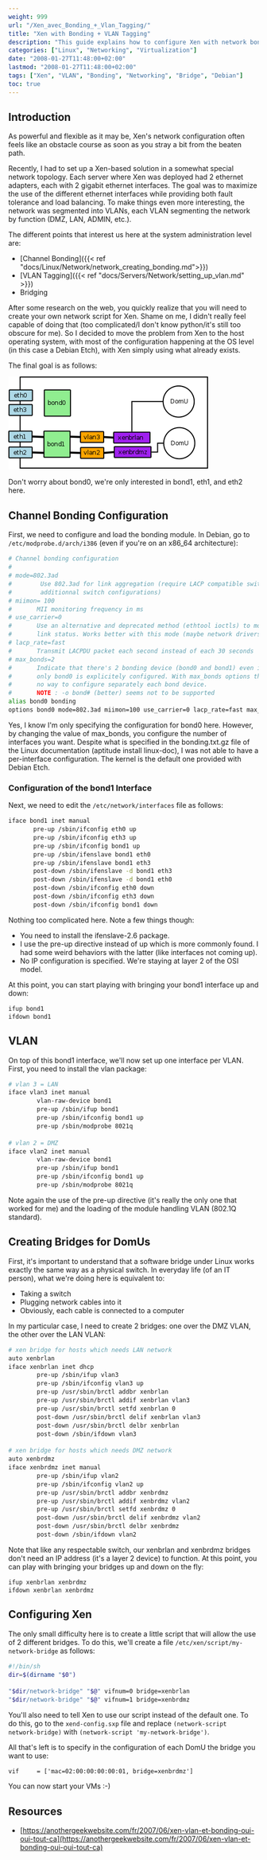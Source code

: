 ```yaml
---
weight: 999
url: "/Xen_avec_Bonding_+_Vlan_Tagging/"
title: "Xen with Bonding + VLAN Tagging"
description: "This guide explains how to configure Xen with network bonding and VLAN tagging to maximize ethernet interfaces usage with fault tolerance and load balancing."
categories: ["Linux", "Networking", "Virtualization"]
date: "2008-01-27T11:48:00+02:00"
lastmod: "2008-01-27T11:48:00+02:00"
tags: ["Xen", "VLAN", "Bonding", "Networking", "Bridge", "Debian"]
toc: true
---
```


## Introduction

As powerful and flexible as it may be, Xen's network configuration often feels like an obstacle course as soon as you stray a bit from the beaten path.

Recently, I had to set up a Xen-based solution in a somewhat special network topology. Each server where Xen was deployed had 2 ethernet adapters, each with 2 gigabit ethernet interfaces. The goal was to maximize the use of the different ethernet interfaces while providing both fault tolerance and load balancing. To make things even more interesting, the network was segmented into VLANs, each VLAN segmenting the network by function (DMZ, LAN, ADMIN, etc.).

The different points that interest us here at the system administration level are:

- [Channel Bonding]({{< ref "docs/Linux/Network/network_creating_bonding.md">}})
- [VLAN Tagging]({{< ref "docs/Servers/Network/setting_up_vlan.md" >}})
- Bridging

After some research on the web, you quickly realize that you will need to create your own network script for Xen. Shame on me, I didn't really feel capable of doing that (too complicated/I don't know python/it's still too obscure for me). So I decided to move the problem from Xen to the host operating system, with most of the configuration happening at the OS level (in this case a Debian Etch), with Xen simply using what already exists.

The final goal is as follows:

![Xenvlanbond.png](/images/xenvlanbond.png)

Don't worry about bond0, we're only interested in bond1, eth1, and eth2 here.

## Channel Bonding Configuration

First, we need to configure and load the bonding module. In Debian, go to `/etc/modprobe.d/arch/i386` (even if you're on an x86_64 architecture):

```bash
# Channel bonding configuration
#
# mode=802.3ad
#        Use 802.3ad for link aggregation (require LACP compatible switch and
#        additionnal switch configurations)
# miimon= 100
#       MII monitoring frequency in ms
# use_carrier=0
#       Use an alternative and deprecated method (ethtool ioctls) to monitor
#       link status. Works better with this mode (maybe network drivers issues)
# lacp_rate=fast
#       Transmit LACPDU packet each second instead of each 30 seconds
# max_bonds=2
#       Indicate that there's 2 bonding device (bond0 and bond1) even if
#       only bond0 is explicitely configured. With max_bonds options there's
#       no way to configure separately each bond device.
#       NOTE : -o bond# (better) seems not to be supported
alias bond0 bonding
options bond0 mode=802.3ad miimon=100 use_carrier=0 lacp_rate=fast max_bonds=2
```

Yes, I know I'm only specifying the configuration for bond0 here. However, by changing the value of max_bonds, you configure the number of interfaces you want. Despite what is specified in the bonding.txt.gz file of the Linux documentation (aptitude install linux-doc), I was not able to have a per-interface configuration. The kernel is the default one provided with Debian Etch.

### Configuration of the bond1 Interface

Next, we need to edit the `/etc/network/interfaces` file as follows:

```bash
iface bond1 inet manual
       pre-up /sbin/ifconfig eth0 up
       pre-up /sbin/ifconfig eth3 up
       pre-up /sbin/ifconfig bond1 up
       pre-up /sbin/ifenslave bond1 eth0
       pre-up /sbin/ifenslave bond1 eth3
       post-down /sbin/ifenslave -d bond1 eth3
       post-down /sbin/ifenslave -d bond1 eth0
       post-down /sbin/ifconfig eth0 down
       post-down /sbin/ifconfig eth3 down
       post-down /sbin/ifconfig bond1 down
```

Nothing too complicated here. Note a few things though:

- You need to install the ifenslave-2.6 package.
- I use the pre-up directive instead of up which is more commonly found. I had some weird behaviors with the latter (like interfaces not coming up).
- No IP configuration is specified. We're staying at layer 2 of the OSI model.

At this point, you can start playing with bringing your bond1 interface up and down:

```
ifup bond1
ifdown bond1
```

## VLAN

On top of this bond1 interface, we'll now set up one interface per VLAN. First, you need to install the vlan package:

```bash
# vlan 3 = LAN
iface vlan3 inet manual
        vlan-raw-device bond1
        pre-up /sbin/ifup bond1
        pre-up /sbin/ifconfig bond1 up
        pre-up /sbin/modprobe 8021q

# vlan 2 = DMZ
iface vlan2 inet manual
        vlan-raw-device bond1
        pre-up /sbin/ifup bond1
        pre-up /sbin/ifconfig bond1 up
        pre-up /sbin/modprobe 8021q
```

Note again the use of the pre-up directive (it's really the only one that worked for me) and the loading of the module handling VLAN (802.1Q standard).

## Creating Bridges for DomUs

First, it's important to understand that a software bridge under Linux works exactly the same way as a physical switch. In everyday life (of an IT person), what we're doing here is equivalent to:

- Taking a switch
- Plugging network cables into it
- Obviously, each cable is connected to a computer

In my particular case, I need to create 2 bridges: one over the DMZ VLAN, the other over the LAN VLAN:

```bash
# xen bridge for hosts which needs LAN network
auto xenbrlan
iface xenbrlan inet dhcp
        pre-up /sbin/ifup vlan3
        pre-up /sbin/ifconfig vlan3 up
        pre-up /usr/sbin/brctl addbr xenbrlan
        pre-up /usr/sbin/brctl addif xenbrlan vlan3
        pre-up /usr/sbin/brctl setfd xenbrlan 0
        post-down /usr/sbin/brctl delif xenbrlan vlan3
        post-down /usr/sbin/brctl delbr xenbrlan
        post-down /sbin/ifdown vlan3

# xen bridge for hosts which needs DMZ network
auto xenbrdmz
iface xenbrdmz inet manual
        pre-up /sbin/ifup vlan2
        pre-up /sbin/ifconfig vlan2 up
        pre-up /usr/sbin/brctl addbr xenbrdmz
        pre-up /usr/sbin/brctl addif xenbrdmz vlan2
        pre-up /usr/sbin/brctl setfd xenbrdmz 0
        post-down /usr/sbin/brctl delif xenbrdmz vlan2
        post-down /usr/sbin/brctl delbr xenbrdmz
        post-down /sbin/ifdown vlan2
```

Note that like any respectable switch, our xenbrlan and xenbrdmz bridges don't need an IP address (it's a layer 2 device) to function. At this point, you can play with bringing your bridges up and down on the fly:

```
ifup xenbrlan xenbrdmz
ifdown xenbrlan xenbrdmz
```

## Configuring Xen

The only small difficulty here is to create a little script that will allow the use of 2 different bridges. To do this, we'll create a file `/etc/xen/script/my-network-bridge` as follows:

```bash
#!/bin/sh
dir=$(dirname "$0")

"$dir/network-bridge" "$@" vifnum=0 bridge=xenbrlan
"$dir/network-bridge" "$@" vifnum=1 bridge=xenbrdmz
```

You'll also need to tell Xen to use our script instead of the default one. To do this, go to the `xend-config.sxp` file and replace `(network-script network-bridge)` with `(network-script 'my-network-bridge')`.

All that's left is to specify in the configuration of each DomU the bridge you want to use:

```
vif     = ['mac=02:00:00:00:00:01, bridge=xenbrdmz']
```

You can now start your VMs :-)

## Resources
- [https://anothergeekwebsite.com/fr/2007/06/xen-vlan-et-bonding-oui-oui-tout-ca](https://anothergeekwebsite.com/fr/2007/06/xen-vlan-et-bonding-oui-oui-tout-ca)
